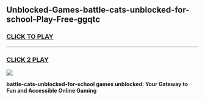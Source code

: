 
## Unblocked-Games-battle-cats-unblocked-for-school-Play-Free-ggqtc
<h3>
<a href="https://premium76.site?title=battle-cats-unblocked-for-school&ref=23A">CLICK TO PLAY</a></h3>
<hr>

<h3>
<a href="https://premium76.site?title=battle-cats-unblocked-for-school&ref=23A">CLICK 2 PLAY</a>
  
</h3>

<a href="https://premium76.site?title=battle-cats-unblocked-for-school&ref=23A"><img src="https://clearcache.store/games.png"></a>


**battle-cats-unblocked-for-school games unblocked: Your Gateway to Fun and Accessible Online Gaming**
